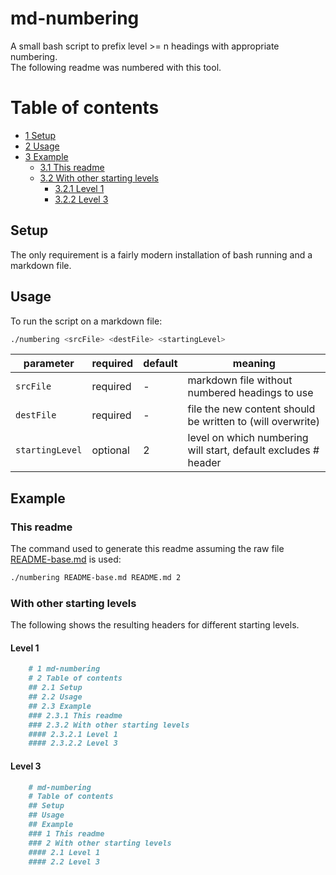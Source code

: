 # md-numbering

A small bash script to prefix level >= n headings with appropriate numbering.  
The following readme was numbered with this tool.

# Table of contents

- [1 Setup](#1-setup)
- [2 Usage](#2-usage)
- [3 Example](#3-example)
  * [3.1 This readme](#31-this-readme)
  * [3.2 With other starting levels](#32-with-other-starting-levels)
    + [3.2.1 Level 1](#321-level-1)
    + [3.2.2 Level 3](#322-level-3)

## Setup

The only requirement is a fairly modern installation of bash running and a markdown file.

## Usage

To run the script on a markdown file:

```bash
./numbering <srcFile> <destFile> <startingLevel>
```

parameter      |required|default|meaning
---------------|--------|-------|-------
`srcFile`      |required|-      |markdown file without numbered headings to use
`destFile`     |required|-      |file the new content should be written to (will overwrite)
`startingLevel`|optional|2      |level on which numbering will start, default excludes # header

## Example

### This readme

The command used to generate this readme assuming the raw file [README-base.md](./README-base.md) is used:

```bash
./numbering README-base.md README.md 2
```

### With other starting levels

The following shows the resulting headers for different starting levels.

#### Level 1

```markdown
    # 1 md-numbering
    # 2 Table of contents
    ## 2.1 Setup
    ## 2.2 Usage
    ## 2.3 Example
    ### 2.3.1 This readme
    ### 2.3.2 With other starting levels
    #### 2.3.2.1 Level 1
    #### 2.3.2.2 Level 3

```

#### Level 3

```markdown
    # md-numbering
    # Table of contents
    ## Setup
    ## Usage
    ## Example
    ### 1 This readme
    ### 2 With other starting levels
    #### 2.1 Level 1
    #### 2.2 Level 3
```

